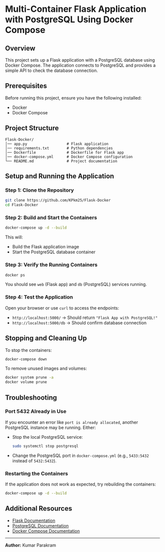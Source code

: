 # Multi-Container Flask Application with PostgreSQL Using Docker Compose

## Overview

This project sets up a Flask application with a PostgreSQL database using Docker Compose. The application connects to PostgreSQL and provides a simple API to check the database connection.

## Prerequisites

Before running this project, ensure you have the following installed:

- Docker
- Docker Compose

## Project Structure

```
Flask-Docker/
│── app.py                  # Flask application
│── requirements.txt        # Python dependencies
│── Dockerfile              # Dockerfile for Flask app
│── docker-compose.yml      # Docker Compose configuration
└── README.md               # Project documentation
```

## Setup and Running the Application

### Step 1: Clone the Repository

```bash
git clone https://github.com/KPkm25/Flask-Docker
cd Flask-Docker
```

### Step 2: Build and Start the Containers

```bash
docker-compose up -d --build
```

This will:

- Build the Flask application image
- Start the PostgreSQL database container

### Step 3: Verify the Running Containers

```bash
docker ps
```

You should see `web` (Flask app) and `db` (PostgreSQL) services running.

### Step 4: Test the Application

Open your browser or use `curl` to access the endpoints:

- `http://localhost:5000/` → Should return `"Flask App with PostgreSQL!"`
- `http://localhost:5000/db` → Should confirm database connection

## Stopping and Cleaning Up

To stop the containers:

```bash
docker-compose down
```

To remove unused images and volumes:

```bash
docker system prune -a
docker volume prune
```

## Troubleshooting

### Port 5432 Already in Use

If you encounter an error like `port is already allocated`, another PostgreSQL instance may be running. Either:

- Stop the local PostgreSQL service:
  ```bash
  sudo systemctl stop postgresql
  ```
- Change the PostgreSQL port in `docker-compose.yml` (e.g., `5433:5432` instead of `5432:5432`).

### Restarting the Containers

If the application does not work as expected, try rebuilding the containers:

```bash
docker-compose up -d --build
```

## Additional Resources

- [Flask Documentation](https://flask.palletsprojects.com/)
- [PostgreSQL Documentation](https://www.postgresql.org/docs/)
- [Docker Compose Documentation](https://docs.docker.com/compose/)

---

**Author:** Kumar Parakram
